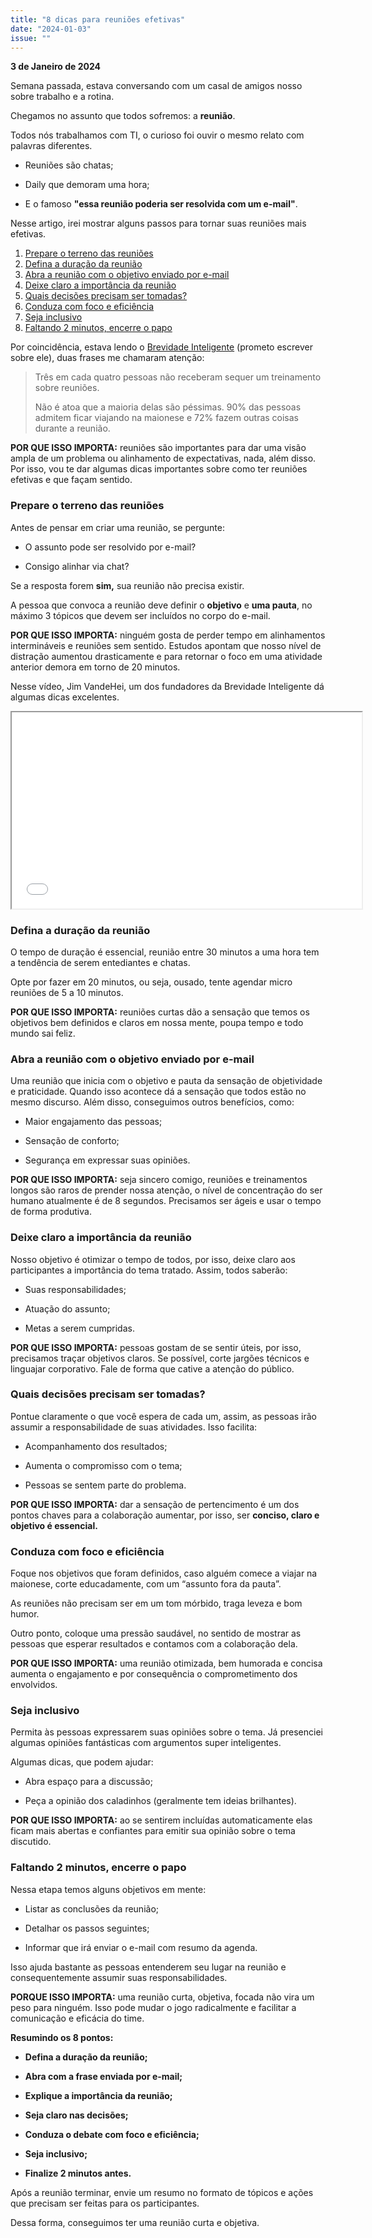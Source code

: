 ```yaml
---
title: "8 dicas para reuniões efetivas"
date: "2024-01-03"
issue: ""
---
```


**3 de Janeiro de 2024**

Semana passada, estava conversando com um casal de amigos nosso sobre trabalho e a rotina.

Chegamos no assunto que todos sofremos: a **reunião**.

Todos nós trabalhamos com TI, o curioso foi ouvir o mesmo relato com palavras diferentes.

- Reuniões são chatas;

- Daily que demoram uma hora;

- E o famoso **"essa reunião poderia ser resolvida com um e-mail"**.

Nesse artigo, irei mostrar alguns passos para tornar suas reuniões mais efetivas.

1. [Prepare o terreno das reuniões](https://brunopulis.com/letters/8-dicas-reunioes-efetivas/#prepare-o-terreno-das-reunioes)
2. [Defina a duração da reunião](https://brunopulis.com/letters/8-dicas-reunioes-efetivas/#defina-a-duracao-da-reuniao)
3. [Abra a reunião com o objetivo enviado por e-mail](https://brunopulis.com/letters/8-dicas-reunioes-efetivas/#abra-a-reuniao-com-o-objetivo-enviado-por-e-mail)
4. [Deixe claro a importância da reunião](https://brunopulis.com/letters/8-dicas-reunioes-efetivas/#deixe-claro-a-importancia-da-reuniao)
5. [Quais decisões precisam ser tomadas?](https://brunopulis.com/letters/8-dicas-reunioes-efetivas/#quais-decisoes-precisam-ser-tomadas)
6. [Conduza com foco e eficiência](https://brunopulis.com/letters/8-dicas-reunioes-efetivas/#conduza-com-foco-e-eficiencia)
7. [Seja inclusivo](https://brunopulis.com/letters/8-dicas-reunioes-efetivas/#seja-inclusivo)
8. [Faltando 2 minutos, encerre o papo](https://brunopulis.com/letters/8-dicas-reunioes-efetivas/#faltando-2-minutos-encerre-o-papo)

Por coincidência, estava lendo o [Brevidade Inteligente](https://amzn.to/3RNtkcU) (prometo escrever sobre ele), duas frases me chamaram atenção:

> Três em cada quatro pessoas não receberam sequer um treinamento sobre reuniões.
> 
> Não é atoa que a maioria delas são péssimas. 90% das pessoas admitem ficar viajando na maionese e 72% fazem outras coisas durante a reunião.

**POR QUE ISSO IMPORTA:** reuniões são importantes para dar uma visão ampla de um problema ou alinhamento de expectativas, nada, além disso. Por isso, vou te dar algumas dicas importantes sobre como ter reuniões efetivas e que façam sentido.

### **Prepare o terreno das reuniões**

Antes de pensar em criar uma reunião, se pergunte:

- O assunto pode ser resolvido por e-mail?

- Consigo alinhar via chat?

Se a resposta forem **sim,** sua reunião não precisa existir.

A pessoa que convoca a reunião deve definir o **objetivo** e **uma pauta**, no máximo 3 tópicos que devem ser incluídos no corpo do e-mail.

**POR QUE ISSO IMPORTA:** ninguém gosta de perder tempo em alinhamentos intermináveis e reuniões sem sentido. Estudos apontam que nosso nível de distração aumentou drasticamente e para retornar o foco em uma atividade anterior demora em torno de 20 minutos.

Nesse vídeo, Jim VandeHei, um dos fundadores da Brevidade Inteligente dá algumas dicas excelentes.

<iframe src="//www.youtube.com/embed/NGy1o4jLkJc?ab_channel=TEDxTalks" width="560" height="314" allowfullscreen="allowfullscreen"></iframe>

### **Defina a duração da reunião**

O tempo de duração é essencial, reunião entre 30 minutos a uma hora tem a tendência de serem entediantes e chatas.

Opte por fazer em 20 minutos, ou seja, ousado, tente agendar micro reuniões de 5 a 10 minutos.

**POR QUE ISSO IMPORTA:** reuniões curtas dão a sensação que temos os objetivos bem definidos e claros em nossa mente, poupa tempo e todo mundo sai feliz.

### **Abra a reunião com o objetivo enviado por e-mail**

Uma reunião que inicia com o objetivo e pauta da sensação de objetividade e praticidade. Quando isso acontece dá a sensação que todos estão no mesmo discurso. Além disso, conseguimos outros benefícios, como:

- Maior engajamento das pessoas;

- Sensação de conforto;

- Segurança em expressar suas opiniões.

**POR QUE ISSO IMPORTA:** seja sincero comigo, reuniões e treinamentos longos são raros de prender nossa atenção, o nível de concentração do ser humano atualmente é de 8 segundos. Precisamos ser ágeis e usar o tempo de forma produtiva.

### **Deixe claro a importância da reunião**

Nosso objetivo é otimizar o tempo de todos, por isso, deixe claro aos participantes a importância do tema tratado. Assim, todos saberão:

- Suas responsabilidades;

- Atuação do assunto;

- Metas a serem cumpridas.

**POR QUE ISSO IMPORTA:** pessoas gostam de se sentir úteis, por isso, precisamos traçar objetivos claros. Se possível, corte jargões técnicos e linguajar corporativo. Fale de forma que cative a atenção do público.

### **Quais decisões precisam ser tomadas?**

Pontue claramente o que você espera de cada um, assim, as pessoas irão assumir a responsabilidade de suas atividades. Isso facilita:

- Acompanhamento dos resultados;

- Aumenta o compromisso com o tema;

- Pessoas se sentem parte do problema.

**POR QUE ISSO IMPORTA:** dar a sensação de pertencimento é um dos pontos chaves para a colaboração aumentar, por isso, ser **conciso, claro e objetivo é essencial.**

### **Conduza com foco e eficiência**

Foque nos objetivos que foram definidos, caso alguém comece a viajar na maionese, corte educadamente, com um “assunto fora da pauta”.

As reuniões não precisam ser em um tom mórbido, traga leveza e bom humor.

Outro ponto, coloque uma pressão saudável, no sentido de mostrar as pessoas que esperar resultados e contamos com a colaboração dela.

**POR QUE ISSO IMPORTA:** uma reunião otimizada, bem humorada e concisa aumenta o engajamento e por consequência o comprometimento dos envolvidos.

### **Seja inclusivo**

Permita às pessoas expressarem suas opiniões sobre o tema. Já presenciei algumas opiniões fantásticas com argumentos super inteligentes.

Algumas dicas, que podem ajudar:

- Abra espaço para a discussão;

- Peça a opinião dos caladinhos (geralmente tem ideias brilhantes).

**POR QUE ISSO IMPORTA:** ao se sentirem incluídas automaticamente elas ficam mais abertas e confiantes para emitir sua opinião sobre o tema discutido.

### **Faltando 2 minutos, encerre o papo**

Nessa etapa temos alguns objetivos em mente:

- Listar as conclusões da reunião;

- Detalhar os passos seguintes;

- Informar que irá enviar o e-mail com resumo da agenda.

Isso ajuda bastante as pessoas entenderem seu lugar na reunião e consequentemente assumir suas responsabilidades.

**PORQUE ISSO IMPORTA:** uma reunião curta, objetiva, focada não vira um peso para ninguém. Isso pode mudar o jogo radicalmente e facilitar a comunicação e eficácia do time.

**Resumindo os 8 pontos:**

- **Defina a duração da reunião;**

- **Abra com a frase enviada por e-mail;**

- **Explique a importância da reunião;**

- **Seja claro nas decisões;**

- **Conduza o debate com foco e eficiência;**

- **Seja inclusivo;**

- **Finalize 2 minutos antes.**

Após a reunião terminar, envie um resumo no formato de tópicos e ações que precisam ser feitas para os participantes.

Dessa forma, conseguimos ter uma reunião curta e objetiva.
